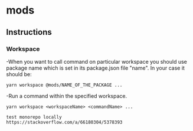 # mods

## Instructions

### Workspace

-When you want to call command on particular workspace you should use package name which is set in its package.json file "name". In your case it should be:

```
yarn workspace @mods/NAME_OF_THE_PACKAGE ...
```

-Run a command within the specified workspace.

```
yarn workspace <workspaceName> <commandName> ...
```

```
test monorepo locally
https://stackoverflow.com/a/66180304/5378393
```